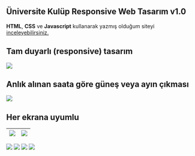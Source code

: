 

## Üniversite Kulüp Responsive  Web Tasarım v1.0

**HTML**, **CSS** ve **Javascript** kullanarak yazmış olduğum siteyi [inceleyebilirsiniz.](https://oztsinan.github.io/web-beykent-student-clubs)  

## Tam duyarlı (responsive) tasarım
![](https://i.ibb.co/CwMrJ7W/onpnhj.png)

## Anlık alınan saata göre güneş veya ayın çıkması 
![](https://i.ibb.co/nRFHdSr/saat.gif)
## Her ekrana uyumlu

|![](https://i.ibb.co/gtvcwjv/story.gif)  |  ![](https://i.ibb.co/2sy5Rj7/menu.gif)
|--|--|


![](https://i.ibb.co/hVyycr4/68747470733a2f2f696d6779756b6c652e636f6d2f662f323032312f31322f32362f6f6e704a6c6f2e706e67.png)
![](https://i.ibb.co/WtwCq3h/5.png)
![](https://i.ibb.co/vQp23Bf/1.png)
![](https://i.ibb.co/8j0RTZ6/68747470733a2f2f696d6779756b6c652e636f6d2f662f323032312f31322f32362f6f6e707245552e706e67.png)






